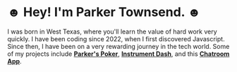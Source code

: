 # ☻ Hey! I'm Parker Townsend. ☻

I was born in West Texas, where you'll learn the value of hard work very quickly.
I have been coding since 2022, when I first discovered Javascript. Since then, I have been on a very rewarding journey in the tech world.
Some of my projects include **[Parker's Poker](https://github.com/LiterallyParker/Parkers-Poker-V4)**, **[Instrument Dash](https://github.com/LiterallyParker/Capstone)**, and this **[Chatroom App](https://github.com/LiterallyParker/ChatApp)**.

<!--
**LiterallyParker/LiterallyParker** is a ✨ _special_ ✨ repository because its `README.md` (this file) appears on your GitHub profile.

Here are some ideas to get you started:

- 🔭 I’m currently working on ...
- 🌱 I’m currently learning ...
- 👯 I’m looking to collaborate on ...
- 🤔 I’m looking for help with ...
- 💬 Ask me about ...
- 📫 How to reach me: ...
- 😄 Pronouns: ...
- ⚡ Fun fact: ...
-->

